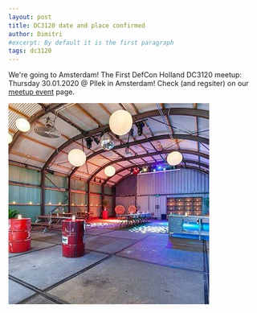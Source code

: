 ```yaml
---
layout: post
title: DC3120 date and place confirmed
author: Dimitri 
#excerpt: By default it is the first paragraph
tags: dc3120
---
```

We're going to Amsterdam! The First DefCon Holland DC3120 meetup: Thursday 30.01.2020 @ Pllek in Amsterdam! Check (and regsiter) on our [meetup event](https://www.meetup.com/nl-NL/DefCon-Holland/events/266723744/) page.

![Image of the venue](/assets/images/pllek.jpg "Pllekk, the venue for DC3120")
